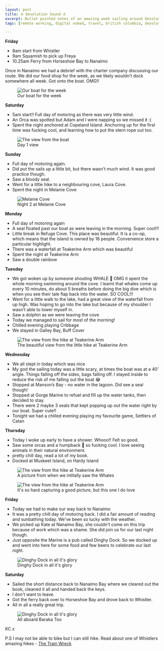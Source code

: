 ```yaml
---
layout: post
title: ⛵️ Desolation Sound ⛵️
excerpt: Bullet pointed notes of an amazing week sailing around Desolation Sound in BC, Canada
tags: [remote working, digital nomad, travel, british columbia, desolation sound, sailing around desolation sound]

---
```


**Friday**

- 8am start from Whistler
- 9am Squamish to pick up Freya
- 10.25am Ferry from Horseshoe Bay to Nanaimo

Once in Nanaimo we had a debrief with the charter company discussing our route. We did our food shop for the week, as we likely wouldn't dock somewhere all week. Got onto the boat. OMG!!

<figure>
  <img src="/images/desolation-sound/boat.jpeg" class="medium-image" alt="Our boat for the week">
  <figcaption>Our boat for the week</figcaption>
</figure>

**Saturday**

- 5am start!! Full day of motoring as there was very little wind.  
- An Orca was spotted but Adam and I were napping so we missed it :(
- Spent the night anchored at Copeland Island. Anchoring up for the first time was fucking cool, and learning how to put the stern rope out too.

<figure>
  <img src="/images/desolation-sound/day-1-view.jpeg" alt="The view from the boat">
  <figcaption>Day 1 view</figcaption>
</figure>


**Sunday**

- Full day of motoring again.
- Did put the sails up a little bit, but there wasn't much wind. It was good practice though.
- Saw a bloody seal.
- Went for a little hike to a neighbouring cove, Laura Cove.  
- Spent the night in Melanie Cove


<figure>
  <img src="/images/desolation-sound/melanie-cove.jpeg" alt="Melanie Cove">
  <figcaption>Night 2 at Melanie Cove</figcaption>
</figure>

**Monday**

- Full day of motoring again
- A seal floated past our boat as were leaving in the morning. Super cool!!!
- Little break in Refuge Cove. This place was beautiful. It is a co-op, which means that the island is owned by 16 people. Convenience store a particular highlight.
- There was a waterfall at Teakerine Arm which was beautiful
- Spent the night at Teakerine Arm
- Saw a double rainbow


**Tuesday**
- We got woken up by someone shouting WHALE 🐳 OMG it spent the whole morning swimming around the cove. I learnt that whales come up every 10 minutes, do about 5 breaths before doing the big dive which is when you see their tale flap back into the water. SO COOL!!!
- Went for a little walk to the lake, had a great view of the waterfall from up high. Was hoping to go into the lake but because of my shoulder I wasn’t able to lower myself in.
- Saw a dolphin as we were leaving the cove
- Today we managed to sail for most of the morning!
- Chilled evening playing Cribbage
- We stayed in Galley Bay, Buff Cover

<figure>
  <img src="/images/desolation-sound/teakerine-arm.jpeg" alt="The view from the hike at Teakerine Arm">
  <figcaption>The beautiful view from the little hike at Teakerine Arm</figcaption>
</figure>


**Wednesday**
- We all slept in today which was nice
- My god the sailing today was a little scary, at times the boat was at a 40’ angle. Things falling off the sides, bags falling off. I stayed inside to reduce the risk of me falling out the boat 😂
- Stopped at Manson’s Bay - no water in the lagoon. Did see a seal though!
- Stopped at Gorge Marine to refuel and fill up the water tanks, then decided to stay.
- There were 2 maybe 3 seals that kept popping up out the water right by our boat. Super cute!!
- Tonight we had a chilled evening playing my favourite game, Settlers of Catan

**Thursday**

- Today I woke up early to have a shower. Whooo!! Felt so good.
- Saw some orcas and a humpback 🐋 so fucking cool. I love seeing animals in their natural environment.
- pretty chill day, read a lot of my book.
- Docked at Muskeet Island, on Hardy Island

<figure>
  <img src="/images/desolation-sound/whale-1.jpeg" alt="The view from the hike at Teakerine Arm">
  <figcaption>A picture from when we intitally saw the Whales</figcaption>
</figure>

<figure>
  <img src="/images/desolation-sound/whale-2.jpeg" alt="The view from the hike at Teakerine Arm">
  <figcaption>It's so hard capturing a good picture, but this one I do love</figcaption>
</figure>

**Friday**
- Today we had to make our way back to Nanaimo
- It was a pretty chill day of motoring back. I did a fair amount of reading and sunbathing today. We've been so lucky with the weather.
- We picked up Kate at Nanaimo Bay, she couldn't come on this trip because of work which was a shame. She did join us for our last night though.
- Just opposite the Marine is a pub called Dinghy Dock. So we docked up and went into here for some food and few beers to celebrate our last night.

<figure>
  <img src="/images/desolation-sound/dinghy-dock.jpeg" alt="Dinghy Dock in all it's glory">
  <figcaption>Dinghy Dock in all it's glory</figcaption>
</figure>


**Saturday**
- Sailed the short distance back to Nanaimo Bay where we cleared out the book, cleaned it all and handed back the keys.
- I don't want to leave.
- Got the ferry back over to Horseshoe Bay and drove back to Whistler.
- All in all a really great trip.

<figure>
  <img src="/images/desolation-sound/all-aboard.jpeg" alt="Dinghy Dock in all it's glory">
  <figcaption>All aboard Baraka Too</figcaption>
</figure>

KC x

P.S I may not be able to bike but I can still hike. Read about one of Whistlers amazing hikes - [The Train Wreck](https://travel.builtby.kim/whistler-train-wreck/)
